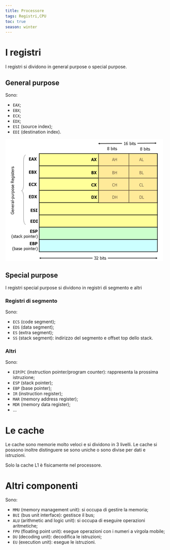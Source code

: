 ```yaml
---
title: Processore
tags: Registri,CPU
toc: true
season: winter
---
```


# I registri
I registri si dividono in general purpose o special purpose.

## General purpose
Sono:

- `EAX`;
- `EBX`;
- `ECX`;
- `EDX`;
- `ESI` (source index);
- `EDI` (destination index).

![registri-20210102121903](../../assets/img/tps/registri-20210102121903.png)

## Special purpose
I registri special purpose si dividono in registri di segmento e altri

### Registri di segmento
Sono:

- `ECS` (code segment);
- `EDS` (data segment);
- `ES`  (extra segment);
- `SS`  (stack segment): indirizzo del segmento e offset top dello stack.

### Altri
Sono:

- `EIP`/`PC` (instruction pointer/program counter): rappresenta la prossima istruzione;
- `ESP` (stack pointer);
- `EBP` (base pointer);
- `IR` (instruction register);
- `MAR` (memory address register);
- `MDR` (memory data register);
- ...


# Le cache
Le cache sono memorie molto veloci e si dividono in 3 livelli.
Le cache si possono inoltre distinguere se sono uniche o sono divise per dati e istruzioni.

Solo la cache L1 è fisicamente nel processore.

# Altri componenti
Sono:

- `MMU` (memory management unit): si occupa di gestire la memoria;
- `BUI` (bus unit interface): gestisce il bus;
- `ALU` (arithmetic and logic unit): si occupa di eseguire operazioni aritmetiche;
- `FPU` (floating point unit): esegue operazioni con i numeri a virgola mobile;
- `DU` (decoding unit): decodifica le istruzioni;
- `EU` (execution unit): esegue le istruzioni.